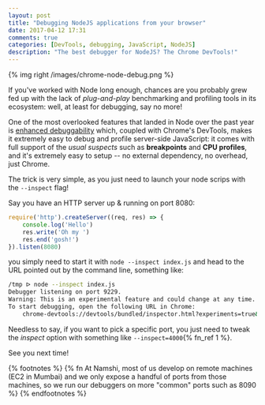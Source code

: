 ```yaml
---
layout: post
title: "Debugging NodeJS applications from your browser"
date: 2017-04-12 17:31
comments: true
categories: [DevTools, debugging, JavaScript, NodeJS]
description: "The best debugger for NodeJS? The Chrome DevTools!"
---
```


{% img right /images/chrome-node-debug.png %}

If you've worked with Node long enough, chances are you probably grew fed up with the lack
of *plug-and-play* benchmarking and profiling tools in its ecosystem: well, at
least for debugging, say no more!

One of the most overlooked features that landed in Node over
the past year is [enhanced debuggability](https://github.com/nodejs/node/pull/6792)
which, coupled with Chrome's DevTools, makes it extremely easy
to debug and profile server-side JavaScript: it comes with full support of the
*usual suspects* such as **breakpoints** and **CPU profiles**, and it's
extremely easy to setup -- no external dependency, no overhead, just Chrome.

<!-- more -->

The trick is very simple, as you just need to launch your node scrips with the
`--inspect` flag!

Say you have an HTTP server up & running on port 8080:

``` js index.js
require('http').createServer((req, res) => {
    console.log('Hello')
    res.write('Oh my ')
    res.end('gosh!')
}).listen(8080)
```

you simply need to start it with `node --inspect index.js` and head to the URL
pointed out by the command line, something like:

``` bash
/tmp ᐅ node --inspect index.js
Debugger listening on port 9229.
Warning: This is an experimental feature and could change at any time.
To start debugging, open the following URL in Chrome:
    chrome-devtools://devtools/bundled/inspector.html?experiments=true&v8only=true&ws=127.0.0.1:9229/737e256b-8640-4331-a145-27a119ba43c8
```

Needless to say, if you want to pick a specific port, you just need to tweak
the *inspect* option with something like `--inspect=4000`{% fn_ref 1 %}.

See you next time!

{% footnotes %}
  {% fn At Namshi, most of us develop on remote machines (EC2 in Mumbai) and we only expose a handful of ports from those machines, so we run our debuggers on more "common" ports such as 8090 %}
{% endfootnotes %}
